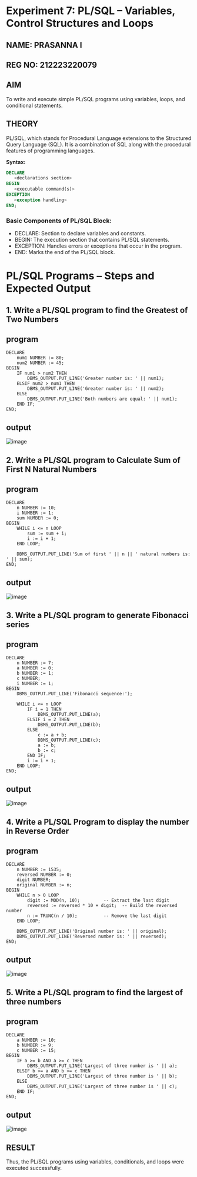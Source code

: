 # Experiment 7: PL/SQL – Variables, Control Structures and Loops

## NAME: PRASANNA I
## REG NO: 212223220079

## AIM
To write and execute simple PL/SQL programs using variables, loops, and conditional statements.


## THEORY

PL/SQL, which stands for Procedural Language extensions to the Structured Query Language (SQL). It is a combination of SQL along with the procedural features of programming languages.

**Syntax:**
```sql
DECLARE 
   <declarations section> 
BEGIN 
   <executable command(s)>
EXCEPTION 
   <exception handling> 
END;
```

### Basic Components of PL/SQL Block:
- DECLARE: Section to declare variables and constants.
- BEGIN: The execution section that contains PL/SQL statements.
- EXCEPTION: Handles errors or exceptions that occur in the program.
- END: Marks the end of the PL/SQL block.

# PL/SQL Programs – Steps and Expected Output

## 1. Write a PL/SQL program to find the Greatest of Two Numbers
## program
```
DECLARE
    num1 NUMBER := 80;
    num2 NUMBER := 45;
BEGIN
    IF num1 > num2 THEN
        DBMS_OUTPUT.PUT_LINE('Greater number is: ' || num1);
    ELSIF num2 > num1 THEN
        DBMS_OUTPUT.PUT_LINE('Greater number is: ' || num2);
    ELSE
        DBMS_OUTPUT.PUT_LINE('Both numbers are equal: ' || num1);
    END IF;
END;
```

## output

![image](https://github.com/user-attachments/assets/3d66098c-a9a6-4db6-8685-f1deda5ba61e)


## 2. Write a PL/SQL program to Calculate Sum of First N Natural Numbers

## program
```
DECLARE
    n NUMBER := 10;
    i NUMBER := 1;
    sum NUMBER := 0;
BEGIN
    WHILE i <= n LOOP
        sum := sum + i;
        i := i + 1;
    END LOOP;

    DBMS_OUTPUT.PUT_LINE('Sum of first ' || n || ' natural numbers is: ' || sum);
END;
```

## output

![image](https://github.com/user-attachments/assets/0e1791a6-2080-4730-8d15-b490d151f1cc)


## 3. Write a PL/SQL program to generate Fibonacci series

## program
```
DECLARE
    n NUMBER := 7;
    a NUMBER := 0;
    b NUMBER := 1;
    c NUMBER;
    i NUMBER := 1;
BEGIN
    DBMS_OUTPUT.PUT_LINE('Fibonacci sequence:');

    WHILE i <= n LOOP
        IF i = 1 THEN
            DBMS_OUTPUT.PUT_LINE(a);
        ELSIF i = 2 THEN
            DBMS_OUTPUT.PUT_LINE(b);
        ELSE
            c := a + b;
            DBMS_OUTPUT.PUT_LINE(c);
            a := b;
            b := c;
        END IF;
        i := i + 1;
    END LOOP;
END;

```
## output

![image](https://github.com/user-attachments/assets/1bd9b5ca-7dea-48d1-bf93-1512dec1538d)



## 4. Write a PL/SQL Program to display the number in Reverse Order

## program
```
DECLARE
    n NUMBER := 1535;
    reversed NUMBER := 0;
    digit NUMBER;
    original NUMBER := n;
BEGIN
    WHILE n > 0 LOOP
        digit := MOD(n, 10);         -- Extract the last digit
        reversed := reversed * 10 + digit;  -- Build the reversed number
        n := TRUNC(n / 10);          -- Remove the last digit
    END LOOP;

    DBMS_OUTPUT.PUT_LINE('Original number is: ' || original);
    DBMS_OUTPUT.PUT_LINE('Reversed number is: ' || reversed);
END;
```

## output

![image](https://github.com/user-attachments/assets/07c05cf6-5e3f-4114-af37-558c681227bb)

## 5. Write a PL/SQL program to find the largest of three numbers

## program
```
DECLARE
    a NUMBER := 10;
    b NUMBER := 9;
    c NUMBER := 15;
BEGIN
    IF a >= b AND a >= c THEN
        DBMS_OUTPUT.PUT_LINE('Largest of three number is ' || a);
    ELSIF b >= a AND b >= c THEN
        DBMS_OUTPUT.PUT_LINE('Largest of three number is ' || b);
    ELSE
        DBMS_OUTPUT.PUT_LINE('Largest of three number is ' || c);
    END IF;
END;
```

## output

![image](https://github.com/user-attachments/assets/13da7714-704a-4cfd-a94e-b10bc3696bd0)

## RESULT
Thus, the PL/SQL programs using variables, conditionals, and loops were executed successfully.
